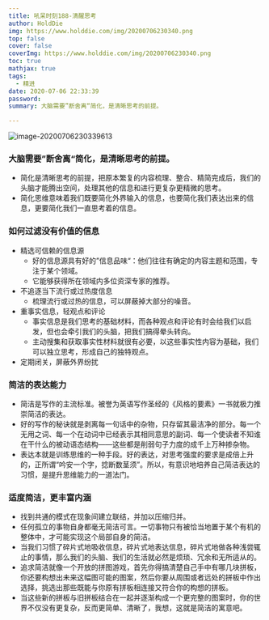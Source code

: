 ```yaml
---
title: 吼呆时刻188-清醒思考
author: HoldDie
img: https://www.holddie.com/img/20200706230340.png
top: false
cover: false
coverImg: https://www.holddie.com/img/20200706230340.png
toc: true
mathjax: true
tags:
  - 精进
date: 2020-07-06 22:33:39
password:
summary: 大脑需要”断舍离“简化，是清晰思考的前提。

---
```


![image-20200706230339613](https://www.holddie.com/img/20200706230340.png)

### 大脑需要”断舍离“简化，是清晰思考的前提。

- 简化是清晰思考的前提，把原本繁复的内容梳理、整合、精简完成后，我们的头脑才能腾出空间，处理其他的信息和进行更复杂更精微的思考。
- 简化思维意味着我们既要简化外界输入的信息，也要简化我们表达出来的信息，更要简化我们一直思考着的信息。



### 如何过滤没有价值的信息

- 精选可信赖的信息源
  - 好的信息源具有好的”信息品味“：他们往往有确定的内容主题和范围，专注于某个领域。
  - 它能够获得所在领域内多位资深专家的推荐。
- 不追逐当下流行或过热度信息
  - 梳理流行或过热的信息，可以屏蔽掉大部分的噪音。
- 重事实信息，轻观点和评论
  - 事实信息是我们思考的基础材料，而各种观点和评论有时会给我们以启发，但也会牵引我们的头脑，把我们搞得晕头转向。
  - 主动搜集和获取事实性材料就很有必要，以这些事实性内容为基础，我们可以独立思考，形成自己的独特观点。
- 定期闭关，屏蔽外界纷扰



### 简洁的表达能力

- 简洁是写作的主流标准。被誉为英语写作圣经的《风格的要素》一书就极力推崇简洁的表达。
- 好的写作的秘诀就是剥离每一句话中的杂物，只存留其最洁净的部分。每一个无用之词、每一个在动词中已经表示其相同意思的副词、每一个使读者不知谁在干什么的被动语态结构——这些都是削弱句子力度的成千上万种掺杂物。
- 表达本就是训练思维的一种手段。好的表达，对思考强度的要求是成倍上升的，正所谓“吟安一个字，捻断数茎须”。所以，有意识地培养自己简洁表达的习惯，是提升思维能力的一道法门。



### 适度简洁，更丰富内涵

- 找到共通的模式在现象间建立联结，并加以压缩归并。
- 任何孤立的事物自身都毫无简洁可言。一切事物只有被恰当地置于某个有机的整体中，才可能实现这个局部自身的简洁。
- 当我们习惯了碎片式地吸收信息，碎片式地表达信息，碎片式地做各种浅尝辄止的事情，那么我们的头脑、我们的生活就必然是烦琐、冗余和无所适从的。
- 追求简洁就像一个开放的拼图游戏，首先你得搞清楚自己手中有哪几块拼板，你还要构想出未来这幅图可能的图案，然后你要从周围或者远处的拼板中作出选择，挑选出那些既能与你原有拼板相连接又符合你的构想的拼板。
- 当这些新的拼板与旧拼板结合在一起并逐渐构成一个更完整的图案时，你的世界不仅没有更复杂，反而更简单、清晰了，我想，这就是简洁的寓意吧。